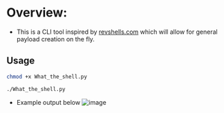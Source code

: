 # Overview:
- This is a CLI tool inspired by [revshells.com](https://www.revshells.com/) which will allow for general payload creation on the fly.
## Usage
```bash
chmod +x What_the_shell.py

./What_the_shell.py
```
- Example output below
![image](https://github.com/user-attachments/assets/b49b1581-e6e5-4c14-ab07-8f19a4a353fa)
